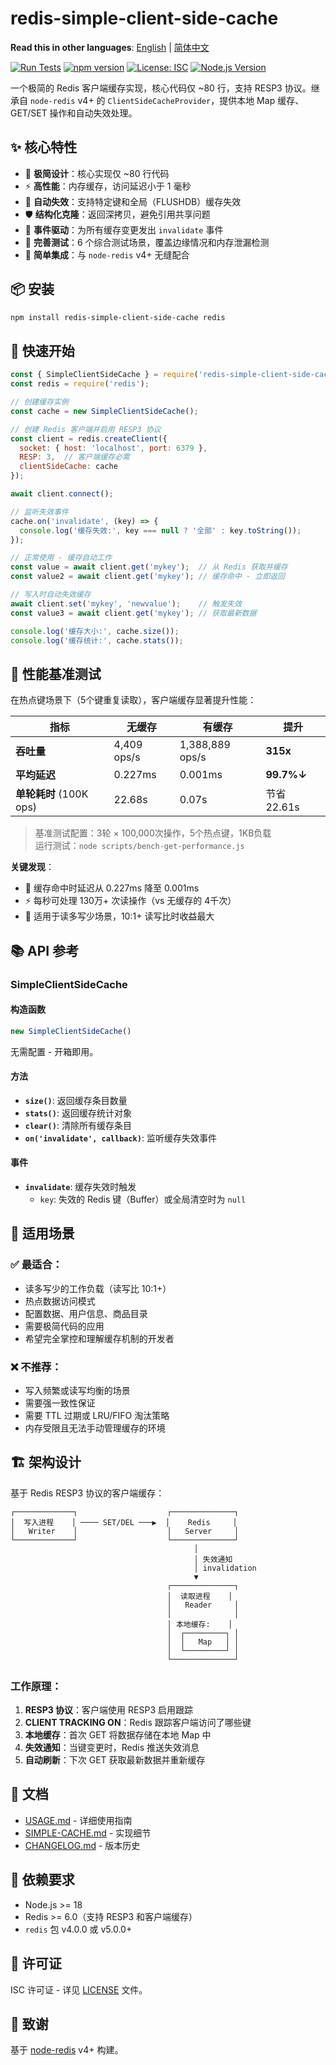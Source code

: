# redis-simple-client-side-cache

**Read this in other languages**: [English](docs/readmes/README.en.md) | [简体中文](README.md)

[![Run Tests](https://github.com/yidinghan/redis-client-side-simple-cache/actions/workflows/test.yml/badge.svg)](https://github.com/yidinghan/redis-client-side-simple-cache/actions/workflows/test.yml)
[![npm version](https://img.shields.io/npm/v/redis-simple-client-side-cache.svg)](https://www.npmjs.com/package/redis-simple-client-side-cache)
[![License: ISC](https://img.shields.io/badge/License-ISC-blue.svg)](https://opensource.org/licenses/ISC)
[![Node.js Version](https://img.shields.io/badge/node-%3E%3D18-brightgreen)](https://nodejs.org/)

一个极简的 Redis 客户端缓存实现，核心代码仅 ~80 行，支持 RESP3 协议。继承自 `node-redis` v4+ 的 `ClientSideCacheProvider`，提供本地 Map 缓存、GET/SET 操作和自动失效处理。

## ✨ 核心特性

- 🎯 **极简设计**：核心实现仅 ~80 行代码
- ⚡ **高性能**：内存缓存，访问延迟小于 1 毫秒
- 🔄 **自动失效**：支持特定键和全局（FLUSHDB）缓存失效
- 🛡️ **结构化克隆**：返回深拷贝，避免引用共享问题
- 📡 **事件驱动**：为所有缓存变更发出 `invalidate` 事件
- 🧪 **完善测试**：6 个综合测试场景，覆盖边缘情况和内存泄漏检测
- 🔌 **简单集成**：与 `node-redis` v4+ 无缝配合

## 📦 安装

```bash
npm install redis-simple-client-side-cache redis
```

## 🚀 快速开始

```javascript
const { SimpleClientSideCache } = require('redis-simple-client-side-cache');
const redis = require('redis');

// 创建缓存实例
const cache = new SimpleClientSideCache();

// 创建 Redis 客户端并启用 RESP3 协议
const client = redis.createClient({
  socket: { host: 'localhost', port: 6379 },
  RESP: 3,  // 客户端缓存必需
  clientSideCache: cache
});

await client.connect();

// 监听失效事件
cache.on('invalidate', (key) => {
  console.log('缓存失效:', key === null ? '全部' : key.toString());
});

// 正常使用 - 缓存自动工作
const value = await client.get('mykey');  // 从 Redis 获取并缓存
const value2 = await client.get('mykey'); // 缓存命中 - 立即返回

// 写入时自动失效缓存
await client.set('mykey', 'newvalue');    // 触发失效
const value3 = await client.get('mykey'); // 获取最新数据

console.log('缓存大小:', cache.size());
console.log('缓存统计:', cache.stats());
```

## 🚀 性能基准测试

在热点键场景下（5个键重复读取），客户端缓存显著提升性能：

| 指标 | 无缓存 | 有缓存 | 提升 |
|------|--------|--------|------|
| **吞吐量** | 4,409 ops/s | 1,388,889 ops/s | **315x** |
| **平均延迟** | 0.227ms | 0.001ms | **99.7%↓** |
| **单轮耗时** (100K ops) | 22.68s | 0.07s | 节省 22.61s |

> 基准测试配置：3轮 × 100,000次操作，5个热点键，1KB负载  
> 运行测试：`node scripts/bench-get-performance.js`

**关键发现**：
- 🚀 缓存命中时延迟从 0.227ms 降至 0.001ms
- ⚡ 每秒可处理 130万+ 次读操作（vs 无缓存的 4千次）
- 💾 适用于读多写少场景，10:1+ 读写比时收益最大

## 📚 API 参考

### SimpleClientSideCache

#### 构造函数
```javascript
new SimpleClientSideCache()
```
无需配置 - 开箱即用。

#### 方法

- **`size()`**: 返回缓存条目数量
- **`stats()`**: 返回缓存统计对象
- **`clear()`**: 清除所有缓存条目
- **`on('invalidate', callback)`**: 监听缓存失效事件

#### 事件

- **`invalidate`**: 缓存失效时触发
  - `key`: 失效的 Redis 键（Buffer）或全局清空时为 `null`

## 🎯 适用场景

### ✅ 最适合：
- 读多写少的工作负载（读写比 10:1+）
- 热点数据访问模式
- 配置数据、用户信息、商品目录
- 需要极简代码的应用
- 希望完全掌控和理解缓存机制的开发者

### ❌ 不推荐：
- 写入频繁或读写均衡的场景
- 需要强一致性保证
- 需要 TTL 过期或 LRU/FIFO 淘汰策略
- 内存受限且无法手动管理缓存的环境

## 🏗️ 架构设计

基于 Redis RESP3 协议的客户端缓存：

```
┌─────────────┐                    ┌──────────────┐
│  写入进程    │ ──── SET/DEL ───▶  │    Redis     │
│   Writer    │                    │   Server     │
└─────────────┘                    └──────────────┘
                                         │
                                         │ 失效通知
                                         │ invalidation
                                         ▼
                                   ┌──────────────┐
                                   │  读取进程    │
                                   │   Reader     │
                                   │              │
                                   │ 本地缓存:    │
                                   │  ┌─────────┐ │
                                   │  │   Map   │ │
                                   │  └─────────┘ │
                                   └──────────────┘
```

### 工作原理：

1. **RESP3 协议**：客户端使用 RESP3 启用跟踪
2. **CLIENT TRACKING ON**：Redis 跟踪客户端访问了哪些键
3. **本地缓存**：首次 GET 将数据存储在本地 Map 中
4. **失效通知**：当键变更时，Redis 推送失效消息
5. **自动刷新**：下次 GET 获取最新数据并重新缓存

## 📖 文档

- [USAGE.md](docs/USAGE.md) - 详细使用指南
- [SIMPLE-CACHE.md](docs/SIMPLE-CACHE.md) - 实现细节
- [CHANGELOG.md](CHANGELOG.md) - 版本历史

## 🔧 依赖要求

- Node.js >= 18
- Redis >= 6.0（支持 RESP3 和客户端缓存）
- `redis` 包 v4.0.0 或 v5.0.0+

## 📄 许可证

ISC 许可证 - 详见 [LICENSE](LICENSE) 文件。

## 🙏 致谢

基于 [node-redis](https://github.com/redis/node-redis) v4+ 构建。
